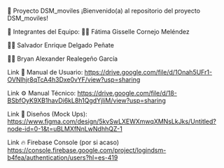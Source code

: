 📱 Proyecto DSM_moviles
¡Bienvenido(a) al repositorio del proyecto DSM_moviles!

👥 Integrantes del Equipo:
👩‍💻 Fátima Gisselle Cornejo Meléndez

👨‍💻 Salvador Enrique Delgado Peñate

👨‍💻 Bryan Alexander Realegeño García

Link 📘 Manual de Usuario:
https://drive.google.com/file/d/1Onah5UFr1-OVNlhjr8qTcA4h3Dxe0vYF/view?usp=sharing

Link ⚙️ Manual Técnico:
https://drive.google.com/file/d/18-BSbfOyK9XB1havDi6kL8h1QgdYjliM/view?usp=sharing

Link 🎨 Diseños (Mock Ups):
https://www.figma.com/design/5kvSwLXEWXmwqXMNsLkJks/Untitled?node-id=0-1&t=uBLMXfNnLwNdhhQZ-1

Link 🔥 Firebase Console (por si acaso)
https://console.firebase.google.com/project/logindsm-b4fea/authentication/users?hl=es-419
